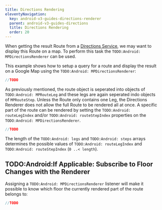 ```yaml
---
title: Directions Rendering
eleventyNavigation:
  key: android-v3-guides-directions-renderer
  parent: android-v3-guides-directions
  title: Directions Rendering
  order: 20
---
```


When getting the result Route from a [Directions Service](../directions/directions-service), we may want to display this Route on a map. To perform this task the `TODO:Android: MPDirectionsRenderer` can be used.

This example shows how to setup a query for a route and display the result on a Google Map using the `TODO:Android: MPDirectionsRenderer`:

```java
//TODO
```

As previously mentioned, the route object is seperated into objects of `TODO:Android: MPRouteLeg` and these legs are again seperated indo objects of `MPRouteStep`. Unless the Route only contains one Leg, the Directions Renderer does not allow the full Route to be rendered all at once. A specific part of the route can be rendered by setting the `TODO:Android: routeLegIndex` and/or `TODO:Android: routeStepIndex` properties on the `TODO:Android: MPDirectionsRenderer`.

```java
//TODO
```

The length of the `TODO:Android: legs` and `TODO:Android: steps` arrays determines the possible values of `TODO:Android: routeLegIndex` and `TODO:Android: routeStepIndex` (`0 ..< length`).

## TODO:Android:If Applicable: Subscribe to Floor Changes with the Renderer

Assigning a `TODO:Android: MPDirectionsRenderer` listener will make it possible to know which floor the currently rendered part of the route belongs to:

```java
//TODO
```
